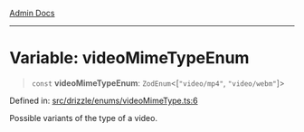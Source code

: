 [Admin Docs](/)

***

# Variable: videoMimeTypeEnum

> `const` **videoMimeTypeEnum**: `ZodEnum`\<\[`"video/mp4"`, `"video/webm"`\]\>

Defined in: [src/drizzle/enums/videoMimeType.ts:6](https://github.com/PalisadoesFoundation/talawa-api/blob/be5955174726b793a9d0896706e81c3e939858bf/src/drizzle/enums/videoMimeType.ts#L6)

Possible variants of the type of a video.
